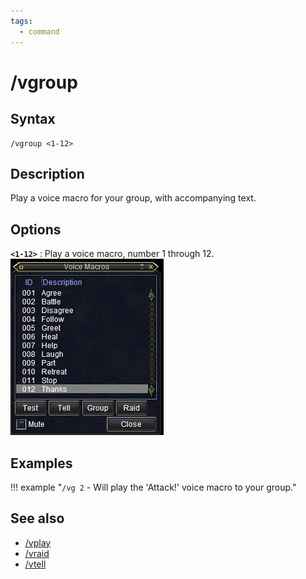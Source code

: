 ```yaml
---
tags:
  - command
---
```


# /vgroup

## Syntax

<!--cmd-syntax-start-->
```eqcommand
/vgroup <1-12>
```
<!--cmd-syntax-end-->

## Description

<!--cmd-desc-start-->
Play a voice macro for your group, with accompanying text.
<!--cmd-desc-end-->

## Options

**`<1-12>`**
:   Play a voice macro, number 1 through 12.  
    ![The voice macro window](Voicemacros.jpg)

## Examples

!!! example "`/vg 2` - Will play the 'Attack!' voice macro to your group."

## See also

- [/vplay](cmd-vplay.md)
- [/vraid](cmd-vraid.md)
- [/vtell](cmd-vtell.md)

